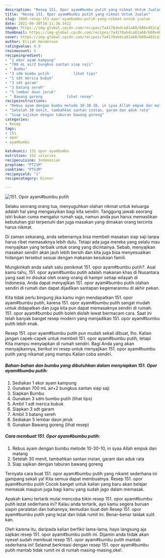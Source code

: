 ```yaml
---
description: "Resep 151. Opor ayam#bumbu putih yang nikmat Untuk Jualan"
title: "Resep 151. Opor ayam#bumbu putih yang nikmat Untuk Jualan"
slug: 1080-resep-151-opor-ayambumbu-putih-yang-nikmat-untuk-jualan
date: 2021-06-30T16:11:36.541Z
image: https://img-global.cpcdn.com/recipes/7a4178abdca81a68/680x482cq70/151-opor-ayambumbu-putih-foto-resep-utama.jpg
thumbnail: https://img-global.cpcdn.com/recipes/7a4178abdca81a68/680x482cq70/151-opor-ayambumbu-putih-foto-resep-utama.jpg
cover: https://img-global.cpcdn.com/recipes/7a4178abdca81a68/680x482cq70/151-opor-ayambumbu-putih-foto-resep-utama.jpg
author: Elijah Henderson
ratingvalue: 4.9
reviewcount: 4
recipeingredient:
- "1 ekor ayam kampung"
- "700 mL air2 bungkus santan siap saji"
- " Bumbu"
- "3 sdm bumbu putih           lihat tips"
- "1 sdt merica bubuk"
- "3 sdt garam"
- "3 batang sereh"
- "5 lembar daun jeruk"
- " Bawang goreng           lihat resep"
recipeinstructions:
- "Rebus ayam dengan bumbu metode 10-30-10, in syaa Allah empuk dan matang"
- "Setelah 30 menit, tambahkan santan instan, garam dan aduk rata"
- "Siap sajikan dengan taburan bawang goreng"
categories:
- Resep
tags:
- 151
- opor
- ayambumbu

katakunci: 151 opor ayambumbu 
nutrition: 152 calories
recipecuisine: Indonesian
preptime: "PT21M"
cooktime: "PT53M"
recipeyield: "1"
recipecategory: Dinner

---
```



![151. Opor ayam#bumbu putih](https://img-global.cpcdn.com/recipes/7a4178abdca81a68/680x482cq70/151-opor-ayambumbu-putih-foto-resep-utama.jpg)

Selaku seorang orang tua, menyuguhkan olahan nikmat untuk keluarga adalah hal yang mengasyikan bagi kita sendiri. Tanggung jawab seorang istri bukan cuma mengatur rumah saja, namun anda pun harus memastikan kebutuhan gizi terpenuhi dan juga masakan yang dimakan orang tercinta harus nikmat.

Di zaman  sekarang, anda sebenarnya bisa membeli masakan siap saji tanpa harus ribet memasaknya lebih dulu. Tetapi ada juga mereka yang selalu mau menyajikan yang terbaik untuk orang yang dicintainya. Sebab, menyajikan masakan sendiri akan jauh lebih bersih dan kita juga bisa menyesuaikan hidangan tersebut sesuai dengan makanan kesukaan famili. 



Mungkinkah anda salah satu penikmat 151. opor ayam#bumbu putih?. Asal kamu tahu, 151. opor ayam#bumbu putih adalah makanan khas di Nusantara yang saat ini disukai oleh orang-orang di hampir setiap wilayah di Indonesia. Anda dapat menyajikan 151. opor ayam#bumbu putih olahan sendiri di rumah dan dapat dijadikan santapan kegemaranmu di akhir pekan.

Kita tidak perlu bingung jika kamu ingin mendapatkan 151. opor ayam#bumbu putih, karena 151. opor ayam#bumbu putih sangat mudah untuk didapatkan dan juga kita pun dapat memasaknya sendiri di rumah. 151. opor ayam#bumbu putih boleh diolah lewat bermacam cara. Saat ini telah banyak banget resep modern yang menjadikan 151. opor ayam#bumbu putih lebih enak.

Resep 151. opor ayam#bumbu putih pun mudah sekali dibuat, lho. Kalian jangan capek-capek untuk membeli 151. opor ayam#bumbu putih, tetapi Kita mampu menyiapkan di rumah sendiri. Bagi Anda yang akan menyajikannya, berikut ini resep untuk menyajikan 151. opor ayam#bumbu putih yang nikamat yang mampu Kalian coba sendiri.

<!--inarticleads1-->

##### Bahan-bahan dan bumbu yang dibutuhkan dalam menyiapkan 151. Opor ayam#bumbu putih:

1. Sediakan 1 ekor ayam kampung
1. Gunakan 700 mL air+2 bungkus santan siap saji
1. Siapkan  Bumbu
1. Gunakan 3 sdm bumbu putih           (lihat tips)
1. Ambil 1 sdt merica bubuk
1. Siapkan 3 sdt garam
1. Ambil 3 batang sereh
1. Sediakan 5 lembar daun jeruk
1. Gunakan  Bawang goreng           (lihat resep)




<!--inarticleads2-->

##### Cara membuat 151. Opor ayam#bumbu putih:

1. Rebus ayam dengan bumbu metode 10-30-10, in syaa Allah empuk dan matang
1. Setelah 30 menit, tambahkan santan instan, garam dan aduk rata
1. Siap sajikan dengan taburan bawang goreng




Ternyata cara buat 151. opor ayam#bumbu putih yang nikamt sederhana ini gampang sekali ya! Kita semua dapat membuatnya. Resep 151. opor ayam#bumbu putih Cocok banget untuk kalian yang baru akan belajar memasak maupun juga bagi kamu yang sudah jago dalam memasak.

Apakah kamu tertarik mulai mencoba bikin resep 151. opor ayam#bumbu putih lezat sederhana ini? Kalau anda tertarik, ayo kamu segera buruan siapin peralatan dan bahannya, kemudian buat deh Resep 151. opor ayam#bumbu putih yang lezat dan tidak rumit ini. Benar-benar taidak sulit kan. 

Oleh karena itu, daripada kalian berfikir lama-lama, hayo langsung aja sajikan resep 151. opor ayam#bumbu putih ini. Dijamin anda tiidak akan nyesel sudah membuat resep 151. opor ayam#bumbu putih mantab sederhana ini! Selamat berkreasi dengan resep 151. opor ayam#bumbu putih mantab tidak rumit ini di rumah masing-masing,oke!.

